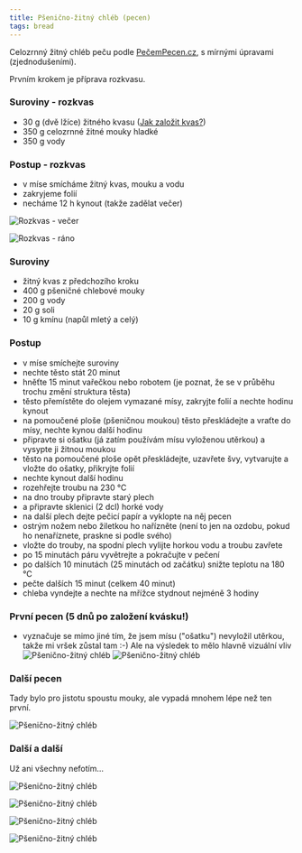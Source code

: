 ```yaml
---
title: Pšenično-žitný chléb (pecen)
tags: bread
---
```



Celozrnný žitný chléb peču podle [PečemPecen.cz](https://www.pecempecen.cz/pecem-jeden-pecen), s mírnými úpravami (zjednodušeními).

Prvním krokem je příprava rozkvasu.

### Suroviny - rozkvas
- 30 g (dvě lžíce) žitného kvasu ([Jak založit kvas?](/kvas-kvasek/))
- 350 g celozrnné žitné mouky hladké
- 350 g vody

### Postup - rozkvas
- v míse smícháme žitný kvas, mouku a vodu
- zakryjeme folií
- necháme 12 h kynout (takže zadělat večer)

![Rozkvas - večer](/fotky/rozkvas-1.jpg)

![Rozkvas - ráno](/fotky/rozkvas-2.jpg)

### Suroviny
- žitný kvas z předchozího kroku
- 400 g pšeničné chlebové mouky
- 200 g vody
- 20 g soli
- 10 g kmínu (napůl mletý a celý)


### Postup
- v míse smíchejte suroviny
- nechte těsto stát 20 minut
- hněťte 15 minut vařečkou nebo robotem (je poznat, že se v průběhu trochu změní struktura těsta)
- těsto přemístěte do olejem vymazané mísy, zakryjte folií a nechte hodinu kynout
- na pomoučené ploše (pšeničnou moukou) těsto přeskládejte a vraťte do mísy, nechte kynou další hodinu
- připravte si ošatku (já zatím používám mísu vyloženou utěrkou) a vysypte ji žitnou moukou
- těsto na pomoučené ploše opět přeskládejte, uzavřete švy, vytvarujte a vložte do ošatky, přikryjte folií
- nechte kynout další hodinu
- rozehřejte troubu na 230 °C
- na dno trouby připravte starý plech
- a připravte sklenici (2 dcl) horké vody
- na další plech dejte pečicí papír a vyklopte na něj pecen
- ostrým nožem nebo žiletkou ho nařízněte (není to jen na ozdobu, pokud ho nenaříznete, praskne si podle svého)
- vložte do trouby, na spodní plech vylijte horkou vodu a troubu zavřete
- po 15 minutách páru vyvětrejte a pokračujte v pečení
- po dalších 10 minutách (25 minutách od začátku) snižte teplotu na 180 °C
- pečte dalších 15 minut (celkem 40 minut)
- chleba vyndejte a nechte na mřížce stydnout nejméně 3 hodiny


### První pecen (5 dnů po založení kvásku!)
- vyznačuje se mimo jiné tím, že jsem mísu ("ošatku") nevyložil utěrkou, takže mi vršek zůstal tam :-) Ale na výsledek to mělo hlavně vizuální vliv
![Pšenično-žitný chléb](/fotky/psenicno-zitny-chleb-1-pokus.jpg)
![Pšenično-žitný chléb](/fotky/psenicno-zitny-chleb-1-pokus-2.jpg)
  

### Další pecen
Tady bylo pro jistotu spoustu mouky, ale vypadá mnohem lépe než ten první.

![Pšenično-žitný chléb](/fotky/psenicno-zitny-chleb-3.jpg)


### Další a další
Už ani všechny nefotím...

![Pšenično-žitný chléb](/fotky/psenicno-zitny-chleb-4.jpg)

![Pšenično-žitný chléb](/fotky/psenicno-zitny-chleb-5.jpg)

![Pšenično-žitný chléb](/fotky/psenicno-zitny-chleb-6.jpg)

![Pšenično-žitný chléb](/fotky/psenicno-zitny-chleb-7.jpg)
